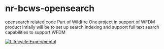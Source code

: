 # nr-bcws-opensearch
opensearch related code
Part of Wildfire One project in support of WFDM product
Intially will be to set up search indexing and support full text search capabilities to support WFDM 


[![Lifecycle:Experimental](https://img.shields.io/badge/Lifecycle-Experimental-339999)](<Redirect-URL>)
